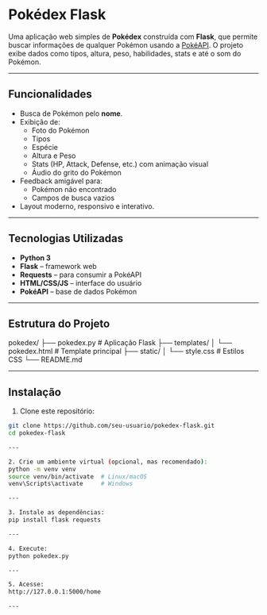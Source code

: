 # Pokédex Flask

Uma aplicação web simples de **Pokédex** construída com **Flask**, que permite buscar informações de qualquer Pokémon usando a [PokéAPI](https://pokeapi.co/). O projeto exibe dados como tipos, altura, peso, habilidades, stats e até o som do Pokémon.

---

## Funcionalidades

- Busca de Pokémon pelo **nome**.
- Exibição de:
  - Foto do Pokémon
  - Tipos
  - Espécie
  - Altura e Peso
  - Stats (HP, Attack, Defense, etc.) com animação visual
  - Áudio do grito do Pokémon
- Feedback amigável para:
  - Pokémon não encontrado
  - Campos de busca vazios
- Layout moderno, responsivo e interativo.

---

## Tecnologias Utilizadas

- **Python 3**
- **Flask** – framework web
- **Requests** – para consumir a PokéAPI
- **HTML/CSS/JS** – interface do usuário
- **PokéAPI** – base de dados Pokémon

---

## Estrutura do Projeto

pokedex/
├── pokedex.py # Aplicação Flask
├── templates/
│ └── pokedex.html # Template principal
├── static/
│ └── style.css # Estilos CSS
└── README.md


---

## Instalação

1. Clone este repositório:

```bash
git clone https://github.com/seu-usuario/pokedex-flask.git
cd pokedex-flask

---

2. Crie um ambiente virtual (opcional, mas recomendado):
python -m venv venv
source venv/bin/activate  # Linux/macOS
venv\Scripts\activate     # Windows

---

3. Instale as dependências:
pip install flask requests

---

4. Execute:
python pokedex.py

---

5. Acesse:
http://127.0.0.1:5000/home

---

